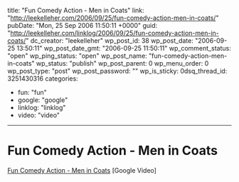 title: "Fun Comedy Action - Men in Coats"
link: "http://leekelleher.com/2006/09/25/fun-comedy-action-men-in-coats/"
pubDate: "Mon, 25 Sep 2006 11:50:11 +0000"
guid: "http://leekelleher.com/linklog/2006/09/25/fun-comedy-action-men-in-coats/"
dc_creator: "leekelleher"
wp_post_id: 38
wp_post_date: "2006-09-25 13:50:11"
wp_post_date_gmt: "2006-09-25 11:50:11"
wp_comment_status: "open"
wp_ping_status: "open"
wp_post_name: "fun-comedy-action-men-in-coats"
wp_status: "publish"
wp_post_parent: 0
wp_menu_order: 0
wp_post_type: "post"
wp_post_password: ""
wp_is_sticky: 0dsq_thread_id: 3251430316
categories:
  - fun: "fun"
  - google: "google"
  - linklog: "linklog"
  - video: "video"

---

# Fun Comedy Action - Men in Coats

<a href="http://video.google.co.uk/videoplay?docid=7331004459878009446" >Fun Comedy Action - Men in Coats</a> [Google Video]
